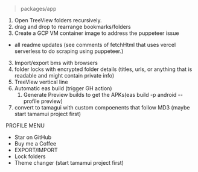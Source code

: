 > packages/app
1. Open TreeView folders recursively.
2. drag and drop to rearrange bookmarks/folders
3. Create a GCP VM container image to address the puppeteer issue
- all readme updates (see comments of fetchHtml that uses vercel serverless to do scraping using puppeteer.)
3. Import/export bms with browsers
4. folder locks with encrypted folder details (titles, urls, or anything that is readable and might contain private info)
5. TreeView vertical line
6. Automatic eas build (trigger GH action) 
   1. Generate Preview builds to get the APKs(eas build -p android --profile preview)
7. convert to tamagui with custom compoenents that follow MD3 (maybe start tamamui project first)

PROFILE MENU
- Star on GitHub
- Buy me a Coffee
- EXPORT/IMPORT 
- Lock folders
- Theme changer (start tamamui project first)
